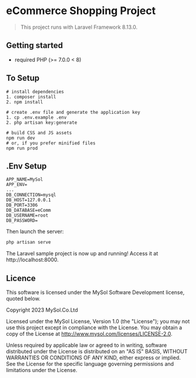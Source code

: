 # eCommerce Shopping Project
> This project runs with Laravel Framework 8.13.0.
## Getting started
* required PHP (>= 7.0.0 < 8)
## To Setup
```
# install dependencies
1. composer install
2. npm install

# create .env file and generate the application key
1. cp .env.example .env
2. php artisan key:generate

# build CSS and JS assets
npm run dev
# or, if you prefer minified files
npm run prod
```
## .Env Setup
```
APP_NAME=MySol
APP_ENV= 
...
DB_CONNECTION=mysql
DB_HOST=127.0.0.1
DB_PORT=3306
DB_DATABASE=eComm
DB_USERNAME=root
DB_PASSWORD=
```
Then launch the server:

``` bash
php artisan serve
```

The Laravel sample project is now up and running! Access it at http://localhost:8000.

## Licence

This software is licensed under the MySol Software Development license, quoted below.

Copyright 2023 MySol.Co.Ltd

Licensed under the MySol License, Version 1.0 (the "License"); you may not use this project except in compliance with the License. You may obtain a copy of the License at http://www.mysol.com/licenses/LICENSE-2.0.

Unless required by applicable law or agreed to in writing, software distributed under the License is distributed on an "AS IS" BASIS, WITHOUT WARRANTIES OR CONDITIONS OF ANY KIND, either express or implied. See the License for the specific language governing permissions and limitations under the License.
